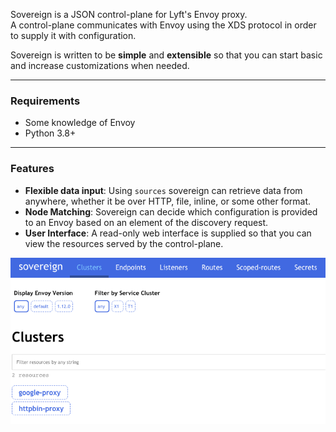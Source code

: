 Sovereign is a JSON control-plane for Lyft's Envoy proxy.  
A control-plane communicates with Envoy using the XDS protocol in order to supply it with configuration.

Sovereign is written to be **simple** and **extensible** so that you can start basic and increase customizations when needed.

---

### Requirements

* Some knowledge of Envoy
* Python 3.8+

---

### Features

* **Flexible data input**: Using `sources` sovereign can retrieve data from anywhere, whether it be over HTTP, file, inline, or some other format.
* **Node Matching**: Sovereign can decide which configuration is provided to an Envoy based on an element of the discovery request.
* **User Interface**: A read-only web interface is supplied so that you can view the resources served by the control-plane.

<img alt='Sovereign Web Interface Example' src='img/sovereign_ui.png'>
